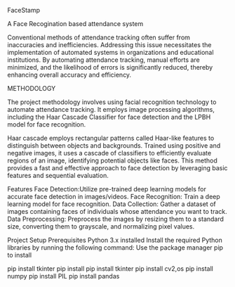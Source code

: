 FaceStamp 

A Face Recogination based attendance system

Conventional methods of attendance tracking often suffer from inaccuracies and inefficiencies. Addressing this issue necessitates the implementation of automated systems in organizations and educational institutions. By automating attendance tracking, manual efforts are minimized, and the likelihood of errors is significantly reduced, thereby enhancing overall accuracy and efficiency.

METHODOLOGY

The project methodology involves using facial recognition technology to automate attendance tracking. It employs image processing algorithms, including the Haar Cascade Classifier for face detection and the LPBH model for face recognition. 

Haar cascade employs rectangular patterns called Haar-like features to distinguish between objects and backgrounds. Trained using positive and negative images, it uses a cascade of classifiers to efficiently evaluate regions of an image, identifying potential objects like faces. This method provides a fast and effective approach to face detection by leveraging basic features and sequential evaluation.

Features
Face Detection:Utilize pre-trained deep learning models for accurate face detection in images/videos.
Face Recognition: Train a deep learning model for face recognition. 
Data Collection: Gather a dataset of images containing faces of individuals whose attendance you want to track. 
Data Preprocessing: Preprocess the images by resizing them to a standard size, converting them to grayscale, and normalizing pixel values. 

Project Setup
Prerequisites
Python 3.x installed
Install the required Python libraries by running the following command:
Use the package manager pip to install

pip install tkinter
pip install pip install tkinter
pip install cv2,os
pip install numpy
pip install PIL 
pip install pandas 